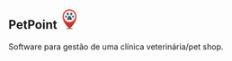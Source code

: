 ## PetPoint <img src='.github/logo.png' width='35' >

Software para gestão de uma clínica veterinária/pet shop.

<!-- 
## Modelo conceitual
![Modelo Conceitual](modeloER.png)

### Tecnologias utilizadas
- Java 11
- PostgreSQL
- Hibernate
- JasperReports

### Usuários
- Administrador
- Atendentes do PetShop
- Veterinários

### Requisitos Funcionais
- [RF001] - Manter usuários
- [RF002] - Manter tutores
- [RF003] - Manter pets
- [RF004] - Manter raças
- [RF005] - Manter produtos
- [RF006] - Buscar pets
- [RF007] - Buscar proprietários
- [RF008] - Cadastrar consultas 
- [RF009] - Buscar produtos
- 

### Requisitos Não Funcionais
- [RNF001] - Utilizar linguagem Java.
- [RNF002] - Utilizar banco de dados PostgreSQL.
- [RNF003] - Feedbacks após realizar operações no sistema. 
- [RNF004] - Criptografia de senhas.
- [RNF005] - Controles de acesso. -->
